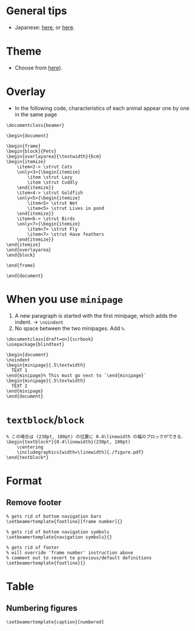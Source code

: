 # General tips
* Japanese: [here](http://neurodynamics.jp/etc/beamer), or [here](https://en.wikibooks.org/wiki/LaTeX/Presentations#Themes).

# Theme
* Choose from [here](http://deic.uab.es/~iblanes/beamer_gallery/)).

# Overlay
* In the following code, characteristics of each animal appear one by one in the same page

```
\documentclass{beamer}

\begin{document}

\begin{frame}
\begin{block}{Pets}
\begin{overlayarea}{\textwidth}{6cm}
\begin{itemize}
    \item<2-> \strut Cats
    \only<3>{\begin{itemize}
        \item \strut Lazy
        \item \strut Cuddly
    \end{itemize}}
    \item<4-> \strut Goldfish
    \only<5>{\begin{itemize}
        \item<5> \strut Wet
        \item<5> \strut Lives in pond
    \end{itemize}}
    \item<6-> \strut Birds
    \only<7>{\begin{itemize}
        \item<7> \strut Fly 
        \item<7> \strut Have feathers
    \end{itemize}}
\end{itemize}
\end{overlayarea}   
\end{block}

\end{frame}

\end{document}
```

# When you use `minipage`
1. A new paragraph is started with the first minipage, which adds the indent. -> `\noindent`
2. No space between the two minipages. Add `%`.

```
\documentclass[draft=on]{scrbook}
\usepackage{blindtext}

\begin{document}
\noindent
\begin{minipage}{.5\textwidth}
  TEXT 1
\end{minipage}% This must go next to `\end{minipage}`
\begin{minipage}{.5\textwidth}
  TEXT 2
\end{minipage}
\end{document}
```

# `textblock`/`block`
```
% この場合は (230pt, 100pt) の位置に 0.4\linewidth の幅のブロックができる．
\begin{textblock*}{0.4\linewidth}(230pt, 100pt)
    \centering
    \includegraphics[width=\linewidth]{./figure.pdf}
\end{textblock*}
```

# Format
## Remove footer

```
% gets rid of bottom navigation bars
\setbeamertemplate{footline}[frame number]{}

% gets rid of bottom navigation symbols
\setbeamertemplate{navigation symbols}{}

% gets rid of footer
% will override 'frame number' instruction above
% comment out to revert to previous/default definitions
\setbeamertemplate{footline}{}
```

# Table
## Numbering figures

```
\setbeamertemplate{caption}[numbered]

```


